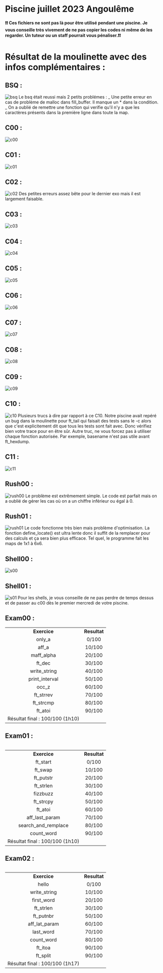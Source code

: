 # Piscine juillet 2023 Angoulême

<strong>❗❗ Ces fichiers ne sont pas là pour être utilisé pendant une piscine. Je vous conseille très vivement de ne pas copier les codes ni même de les regarder. Un tuteur ou un staff pourrait vous pénaliser.❗❗ </strong>

<h1>Résultat de la moulinette avec des infos complémentaires : </h1>

<h2>BSQ :</h2>

![bsq](https://github.com/Kum1ta/piscine_072023/assets/59119791/114a7f5c-f754-427d-a42f-6f24b9c22024)
Le bsq était reussi mais 2 petits problémes : 
_ Une petite erreur en cas de problème de malloc dans fill_buffer. Il manque un * dans la condition.
_ On a oublié de remettre une fonction qui verifie qu'il n'y a que les caractères présents dans la première ligne dans toute la map.

<h2>C00 :</h2>

![c00](https://github.com/Kum1ta/piscine_072023/assets/59119791/f1a8586e-6950-471e-bc97-36b9a72d230f)

<h2>C01 :</h2>

![c01](https://github.com/Kum1ta/piscine_072023/assets/59119791/84649895-0d77-4b7a-a7a3-638e5f62f885)

<h2>C02 :</h2>

![c02](https://github.com/Kum1ta/piscine_072023/assets/59119791/5ee41bc7-f796-43d5-b1a0-d9de40babaa4)
Des petites erreurs assez bête pour le dernier exo mais il est largement faisable.

<h2>C03 :</h2>

![c03](https://github.com/Kum1ta/piscine_072023/assets/59119791/9ec4eb11-f57b-446d-a62f-dfb7ad2314e9)

<h2>C04 :</h2>

![c04](https://github.com/Kum1ta/piscine_072023/assets/59119791/5b9c3bb5-c715-47ff-ae31-0b123ac8de64)

<h2>C05 :</h2>

![c05](https://github.com/Kum1ta/piscine_072023/assets/59119791/fcba2065-02f5-42c3-bb05-7822c5fbeb13)

<h2>C06 :</h2>

![c06](https://github.com/Kum1ta/piscine_072023/assets/59119791/4f8082f2-c095-4b15-bbfb-36b4a11d4f46)

<h2>C07 :</h2>

![c07](https://github.com/Kum1ta/piscine_072023/assets/59119791/b0b54fcb-8e91-407b-9b98-11c363d266e1)

<h2>C08 :</h2>

![c08](https://github.com/Kum1ta/piscine_072023/assets/59119791/417d9aa5-1071-4d9f-b4b6-2df49c39d491)

<h2>C09 :</h2>

![c09](https://github.com/Kum1ta/piscine_072023/assets/59119791/ffa2a5cc-7d03-4606-9cad-9f38990aac8f)

<h2>C10 :</h2>

![c10](https://github.com/Kum1ta/piscine_072023/assets/59119791/521b61f6-2ee0-4864-b97c-377a8ceb85f0)
Plusieurs trucs à dire par rapport à ce C10. Notre piscine avait repéré un bug dans la moulinette pour ft_tail qui faisait des tests sans le -c alors que c'est explicitement dit que tous les tests sont fait avec. Donc vérifiez bien votre trace pour en être sûr. Autre truc, ne vous forcez pas à utiliser chaque fonction autorisée. Par exemple, basename n'est pas utile avant ft_hexdump. 

<h2>C11 :</h2>

![c11](https://github.com/Kum1ta/piscine_072023/assets/59119791/e40f167c-745a-4526-a792-cbe1d457e82e)

<h2>Rush00 :</h2>

![rush00](https://github.com/Kum1ta/piscine_072023/assets/59119791/46584d47-10c5-41c9-84d6-3c5ce12c66cf)
Le problème est extrêmement simple. Le code est parfait mais on a oublié de gérer les cas où on a un chiffre inférieur ou égal à 0.

<h2>Rush01 :</h2>

![rush01](https://github.com/Kum1ta/piscine_072023/assets/59119791/45493f9e-0649-4f1e-96de-9ec59d0f3151)
Le code fonctionne très bien mais problème d'optimisation. La fonction define_locate() est ultra lente donc il suffit de la remplacer pour des calculs et ça sera bien plus efficace. Tel quel, le programme fait les maps de 1x1 à 6x6.

<h2>Shell00 :</h2>

![s00](https://github.com/Kum1ta/piscine_072023/assets/59119791/85bafe3c-5a7d-4df1-8801-c4375fff3efd)

<h2>Shell01 :</h2>

![s01](https://github.com/Kum1ta/piscine_072023/assets/59119791/bcf945b3-b2d0-4bd7-bb07-2f01448b113e)
Pour les shells, je vous conseille de ne pas perdre de temps dessus et de passer au c00 dès le premier mercredi de votre piscine.

<h2>Exam00 :</h2>

<table style="text-align:center;">
  <tr><td><strong>Exercice</strong></td><td><strong>Resultat</strong></td></tr>
  <tr><td>only_a</td><td>0/100</td></tr>
  <tr><td>aff_a</td><td>10/100</td></tr>
  <tr><td>maff_alpha</td><td>20/100</td></tr>
  <tr><td>ft_dec</td><td>30/100</td></tr>
  <tr><td>write_string</td><td>40/100</td></tr>
  <tr><td>print_interval</td><td>50/100</td></tr>
  <tr><td>occ_z</td><td>60/100</td></tr>
  <tr><td>ft_strrev</td><td>70/100</td></tr>
  <tr><td>ft_strcmp</td><td>80/100</td></tr>
  <tr><td>ft_atoi</td><td>90/100</td></tr>
  <tr><td>Résultat final : 100/100 (1h10)</td></tr>
<table>

<h2>Exam01 :</h2>

<table style="text-align:center;">
  <tr><td><strong>Exercice</strong></td><td><strong>Resultat</strong></td></tr>
  <tr><td>ft_start</td><td>0/100</td></tr>
  <tr><td>ft_swap</td><td>10/100</td></tr>
  <tr><td>ft_putstr</td><td>20/100</td></tr>
  <tr><td>ft_strlen</td><td>30/100</td></tr>
  <tr><td>fizzbuzz</td><td>40/100</td></tr>
  <tr><td>ft_strcpy</td><td>50/100</td></tr>
  <tr><td>ft_atoi</td><td>60/100</td></tr>
  <tr><td>aff_last_param</td><td>70/100</td></tr>
  <tr><td>search_and_remplace</td><td>80/100</td></tr>
  <tr><td>count_word</td><td>90/100</td></tr>
  <tr><td>Résultat final : 100/100 (1h10)</td></tr>
<table>

<h2>Exam02 :</h2>

<table style="text-align:center;">
  <tr><td><strong>Exercice</strong></td><td><strong>Resultat</strong></td></tr>
  <tr><td>hello</td><td>0/100</td></tr>
  <tr><td>write_string</td><td>10/100</td></tr>
  <tr><td>first_word</td><td>20/100</td></tr>
  <tr><td>ft_strlen</td><td>30/100</td></tr>
  <tr><td>ft_putnbr</td><td>50/100</td></tr>
  <tr><td>aff_lat_param</td><td>60/100</td></tr>
  <tr><td>last_word</td><td>70/100</td></tr>
  <tr><td>count_word</td><td>80/100</td></tr>
  <tr><td>ft_itoa</td><td>90/100</td></tr>
  <tr><td>ft_split</td><td>90/100</td></tr>
  <tr><td>Résultat final : 100/100 (1h17)</td></tr>
<table>


